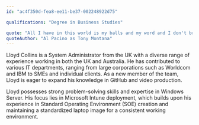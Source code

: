 ```yaml
---
id: "ac4f350d-fea8-ee11-be37-002248922d75"

qualifications: "Degree in Business Studies"

quote: "All I have in this world is my balls and my word and I don't break them for no one"
quoteAuthor: "Al Pacino as Tony Montana"
---
```


Lloyd Collins is a System Administrator from the UK with a diverse range of experience working in both the UK and Australia. He has contributed to various IT departments, ranging from large corporations such as Worldcom and IBM to SMEs and individual clients. As a new member of the team, Lloyd is eager to expand his knowledge in GitHub and video production.

Lloyd possesses strong problem-solving skills and expertise in Windows Server. His focus lies in Microsoft Intune deployment, which builds upon his experience in Standard Operating Environment (SOE) creation and maintaining a standardized laptop image for a consistent working environment.

